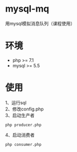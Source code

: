 # mysql-mq
用mysql模拟消息队列（课程使用）

# 环境
- php >= 7.1
- mysql >= 5.5

# 使用

1、运行sql  
2、修改config.php  
3、启动生产者  
```
php producer.php
```
4、启动消费者  
```
php consumer.php
```
